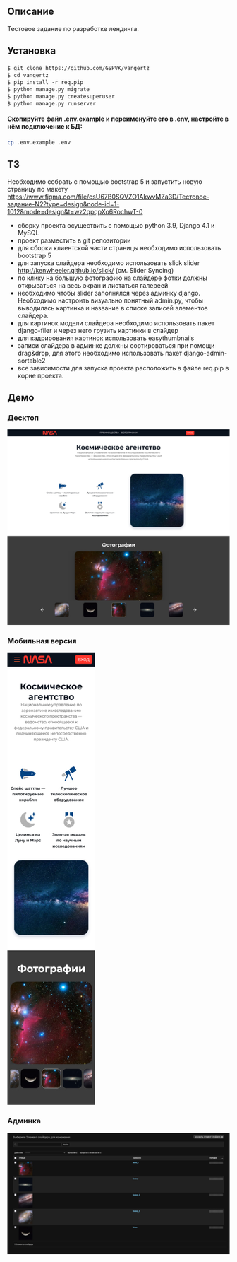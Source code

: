 ## Описание
Тестовое задание по разработке лендинга.

## Установка
```shell
$ git clone https://github.com/GSPVK/vangertz
$ cd vangertz
$ pip install -r req.pip
$ python manage.py migrate
$ python manage.py createsuperuser
$ python manage.py runserver
```

#### Скопируйте файл .env.example и переименуйте его в .env, настройте в нём подключение к БД:
```sh
cp .env.example .env
```

## ТЗ
Необходимо собрать с помощью bootstrap 5 и запустить новую страницу по макету 
https://www.figma.com/file/csU67B0SQVZO1AkwvMZa3D/Тестовое-задание-N2?type=design&node-id=1-1012&mode=design&t=wz2qpqpXo6RochwT-0 

- сборку проекта осуществить с помощью python 3.9, Django 4.1 и MySQL
- проект разместить в git репозитории
- для сборки клиентской части страницы необходимо использовать bootstrap 5
- для запуска слайдера необходимо использовать slick slider http://kenwheeler.github.io/slick/ (см. Slider Syncing)
- по клику на большую фотографию на слайдере фотки должны открываться на весь экран и листаться галереей
- необходимо чтобы slider заполнялся через админку django. Необходимо настроить визуально понятный admin.py, чтобы выводилась картинка и название в списке записей элементов слайдера.
- для картинок модели слайдера необходимо использовать пакет django-filer и через него грузить картинки в слайдер
- для кадрирования картинок использовать easythumbnails
- записи слайдера в админке должны сортироваться при помощи drag&drop, для этого необходимо использовать пакет django-admin-sortable2
- все зависимости для запуска проекта расположить в файле req.pip в корне проекта.

## Демо
### Десктоп
![desktop.jpg](demo%2Fdesktop.jpg)

### Мобильная версия
![mobile.jpg](demo%2Fmobile.jpg)

### Админка
![admin.jpg](demo%2Fadmin.jpg)
